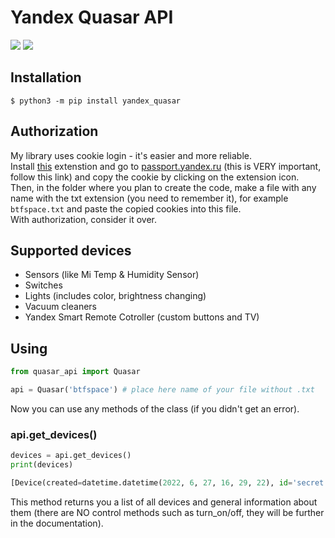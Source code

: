 # Yandex Quasar API
![](https://img.shields.io/badge/httpx-0.13.3-green)
![](https://img.shields.io/badge/dacite-1.6.0-brightgreen)
## Installation
```
$ python3 -m pip install yandex_quasar
```
## Authorization
My library uses cookie login - it's easier and more reliable.  
Install [this](https://chrome.google.com/webstore/detail/copy-cookies/jcbpglbplpblnagieibnemmkiamekcdg) extenstion and go to [passport.yandex.ru](https://passport.yandex.ru) (this is VERY important, follow this link) and copy the cookie by clicking on the extension icon.  
Then, in the folder where you plan to create the code, make a file with any name with the txt extension (you need to remember it), for example `btfspace.txt` and paste the copied cookies into this file.  
With authorization, consider it over.
## Supported devices
- Sensors (like Mi Temp & Humidity Sensor)
- Switches
- Lights (includes color, brightness changing)
- Vacuum cleaners
- Yandex Smart Remote Cotroller (custom buttons and TV)
## Using
```python
from quasar_api import Quasar

api = Quasar('btfspace') # place here name of your file without .txt
```
Now you can use any methods of the class (if you didn't get an error).
### api.get_devices()
```python
devices = api.get_devices()
print(devices)

[Device(created=datetime.datetime(2022, 6, 27, 16, 29, 22), id='secret', name='Яндекс Мини', room=None, room_id=None, type='devices.types.smart_speaker.yandex.station.mini', manufacturer='Yandex Services AG', model='YNDX-0004', sw_version=None)...]
```
This method returns you a list of all devices and general information about them (there are NO control methods such as turn_on/off, they will be further in the documentation).
